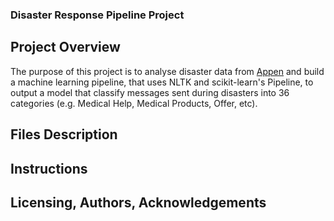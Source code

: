 ### Disaster Response Pipeline Project

## Project Overview
The purpose of this project is to analyse disaster data from [Appen](https://appen.com/) and build a machine learning pipeline, that uses NLTK and scikit-learn's Pipeline, to output a model that classify messages sent during disasters into 36 categories (e.g. Medical Help, Medical Products, Offer, etc). 

## Files Description

## Instructions

## Licensing, Authors, Acknowledgements
